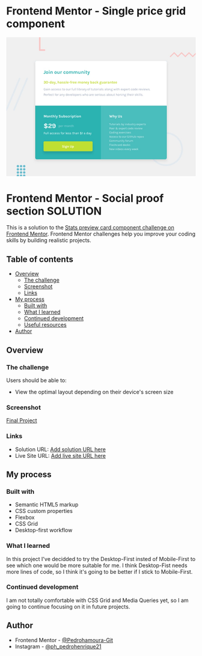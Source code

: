# Frontend Mentor - Single price grid component

![Design preview for the Single price grid component coding challenge](./design/desktop-preview.jpg)

# Frontend Mentor - Social proof section SOLUTION

This is a solution to the [Stats preview card component challenge on Frontend Mentor](https://www.frontendmentor.io/challenges/stats-preview-card-component-8JqbgoU62). Frontend Mentor challenges help you improve your coding skills by building realistic projects. 

## Table of contents

- [Overview](#overview)
  - [The challenge](#the-challenge)
  - [Screenshot](#screenshot)
  - [Links](#links)
- [My process](#my-process)
  - [Built with](#built-with)
  - [What I learned](#what-i-learned)
  - [Continued development](#continued-development)
  - [Useful resources](#useful-resources)
- [Author](#author)

## Overview

### The challenge

Users should be able to:

- View the optimal layout depending on their device's screen size

### Screenshot

[Final Project](./design/Solution-single-price-grid-component-master.png)

### Links

- Solution URL: [Add solution URL here](https://your-solution-url.com)
- Live Site URL: [Add live site URL here](https://your-live-site-url.com)

## My process

### Built with

- Semantic HTML5 markup
- CSS custom properties
- Flexbox
- CSS Grid
- Desktop-first workflow

### What I learned

In this project I've decidded to try the Desktop-First insted of Mobile-First to see which one would be more suitable for me. I think Desktop-Fist needs more lines of code, so I think it's going to be better if I stick to Mobile-First.

### Continued development

I am not totally comfortable with CSS Grid and Media Queries yet, so I am going to continue focusing on it in future projects.

## Author

- Frontend Mentor - [@Pedrohamoura-Git](https://www.frontendmentor.io/profile/Pedrohamoura-Git)
- Instagram - [@ph_pedrohenrique21](https://www.twitter.com/yourusername)
